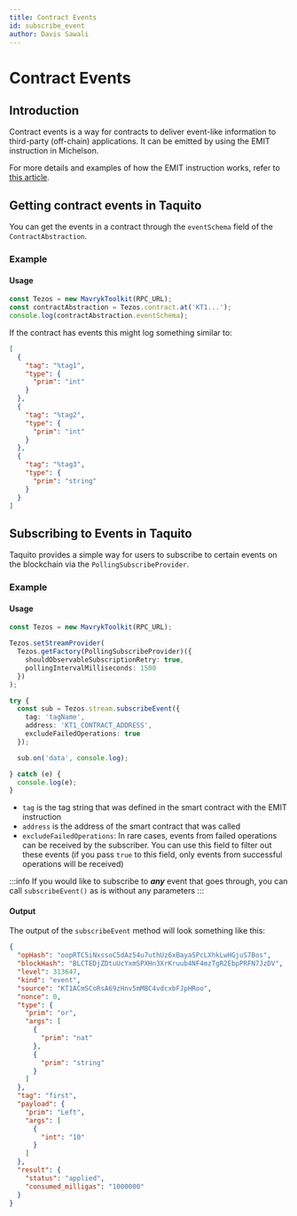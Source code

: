 ```yaml
---
title: Contract Events
id: subscribe_event
author: Davis Sawali
---
```


# Contract Events

## Introduction
Contract events is a way for contracts to deliver event-like information to third-party (off-chain) applications. It can be emitted by using the EMIT instruction in Michelson.

For more details and examples of how the EMIT instruction works, refer to [this article](https://tezos.gitlab.io/active/event.html).

## Getting contract events in Taquito
You can get the events in a contract through the `eventSchema` field of the `ContractAbstraction`.

### Example
#### Usage
```typescript
const Tezos = new MavrykToolkit(RPC_URL);
const contractAbstraction = Tezos.contract.at('KT1...');
console.log(contractAbstraction.eventSchema);
```

If the contract has events this might log something similar to:

```json
[
  {
    "tag": "%tag1",
    "type": {
      "prim": "int"
    }
  },
  {
    "tag": "%tag2",
    "type": {
      "prim": "int"
    }
  },
  {
    "tag": "%tag3",
    "type": {
      "prim": "string"
    }
  }
]
```


## Subscribing to Events in Taquito
Taquito provides a simple way for users to subscribe to certain events on the blockchain via the `PollingSubscribeProvider`.

### Example
#### Usage
```typescript
const Tezos = new MavrykToolkit(RPC_URL);

Tezos.setStreamProvider(
  Tezos.getFactory(PollingSubscribeProvider)({
    shouldObservableSubscriptionRetry: true,
    pollingIntervalMilliseconds: 1500
  })
);

try {
  const sub = Tezos.stream.subscribeEvent({
    tag: 'tagName',
    address: 'KT1_CONTRACT_ADDRESS',
    excludeFailedOperations: true
  });

  sub.on('data', console.log);

} catch (e) {
  console.log(e);
}
```


- `tag` is the tag string that was defined in the smart contract with the EMIT instruction
- `address` is the address of the smart contract that was called
- `excludeFailedOperations`: In rare cases, events from failed operations can be received by the subscriber. You can use this field to filter out these events (if you pass `true` to this field, only events from successful operations will be received)

:::info
If you would like to subscribe to **_any_** event that goes through, you can call `subscribeEvent()` as is without any parameters
:::

#### Output
The output of the `subscribeEvent` method will look something like this:
```json
{
  "opHash": "oopRTC5iNxssoC5dAz54u7uthUz6xBayaSPcLXhkLwHGjuS7Bos",
  "blockHash": "BLCTEDjZDtuUcYxmSPXHn3XrKruub4NF4mzTgR2EbpPRFN7JzDV",
  "level": 313647,
  "kind": "event",
  "source": "KT1ACmSCoRsA69zHnv5mMBC4vdcxbFJpHRoo",
  "nonce": 0,
  "type": {
    "prim": "or",
    "args": [
      {
        "prim": "nat"
      },
      {
        "prim": "string"
      }
    ]
  },
  "tag": "first",
  "payload": {
    "prim": "Left",
    "args": [
      {
        "int": "10"
      }
    ]
  },
  "result": {
    "status": "applied",
    "consumed_milligas": "1000000"
  }
}
```